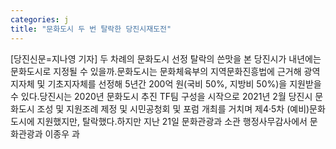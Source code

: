 ```yaml
---
categories: j
title: "문화도시 두 번 탈락한 당진시재도전"
---
```

[당진신문=지나영 기자] 두 차례의 문화도시 선정 탈락의 쓴맛을 본 당진시가 내년에는 문화도시로 지정될 수 있을까.문화도시는 문화체육부의 지역문화진흥법에 근거해 광역지자체 및 기초지자체를 선정해 5년간 200억 원(국비 50%, 지방비 50%)을 지원받을 수 있다.당진시는 2020년 문화도시 추진 TF팀 구성을 시작으로 2021년 2월 당진시 문화도시 조성 및 지원조례 제정 및 시민공청회 및 포럼 개최를 거치며 제4·5차 (예비)문화도시에 지원했지만, 탈락했다.하지만 지난 21일 문화관광과 소관 행정사무감사에서 문화관광과 이종우 과